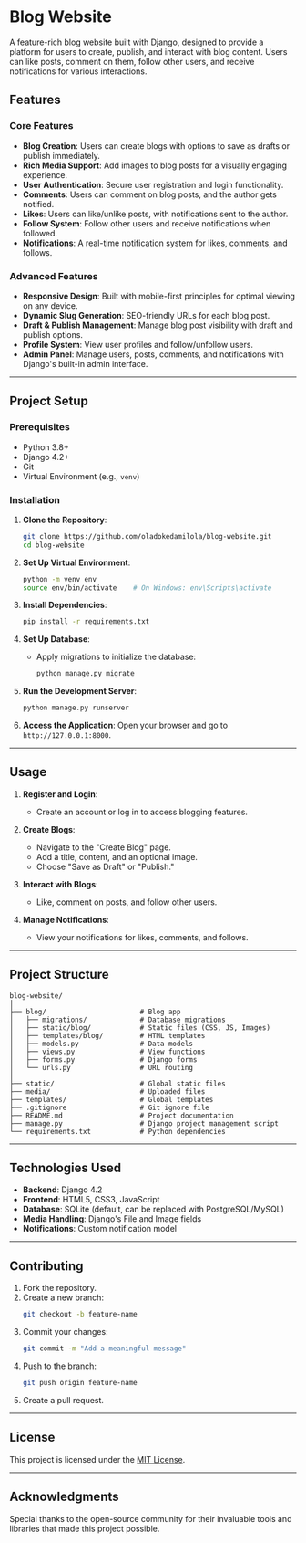 # Blog Website

A feature-rich blog website built with Django, designed to provide a platform for users to create, publish, and interact with blog content. Users can like posts, comment on them, follow other users, and receive notifications for various interactions.

## Features

### Core Features
- **Blog Creation**: Users can create blogs with options to save as drafts or publish immediately.
- **Rich Media Support**: Add images to blog posts for a visually engaging experience.
- **User Authentication**: Secure user registration and login functionality.
- **Comments**: Users can comment on blog posts, and the author gets notified.
- **Likes**: Users can like/unlike posts, with notifications sent to the author.
- **Follow System**: Follow other users and receive notifications when followed.
- **Notifications**: A real-time notification system for likes, comments, and follows.

### Advanced Features
- **Responsive Design**: Built with mobile-first principles for optimal viewing on any device.
- **Dynamic Slug Generation**: SEO-friendly URLs for each blog post.
- **Draft & Publish Management**: Manage blog post visibility with draft and publish options.
- **Profile System**: View user profiles and follow/unfollow users.
- **Admin Panel**: Manage users, posts, comments, and notifications with Django's built-in admin interface.

---

## Project Setup

### Prerequisites
- Python 3.8+
- Django 4.2+
- Git
- Virtual Environment (e.g., `venv`)

### Installation

1. **Clone the Repository**:
   ```bash
   git clone https://github.com/oladokedamilola/blog-website.git
   cd blog-website
   ```

2. **Set Up Virtual Environment**:
   ```bash
   python -m venv env
   source env/bin/activate    # On Windows: env\Scripts\activate
   ```

3. **Install Dependencies**:
   ```bash
   pip install -r requirements.txt
   ```

4. **Set Up Database**:
   - Apply migrations to initialize the database:
     ```bash
     python manage.py migrate
     ```

5. **Run the Development Server**:
   ```bash
   python manage.py runserver
   ```

6. **Access the Application**:
   Open your browser and go to `http://127.0.0.1:8000`.

---

## Usage

1. **Register and Login**:
   - Create an account or log in to access blogging features.

2. **Create Blogs**:
   - Navigate to the "Create Blog" page.
   - Add a title, content, and an optional image.
   - Choose "Save as Draft" or "Publish."

3. **Interact with Blogs**:
   - Like, comment on posts, and follow other users.

4. **Manage Notifications**:
   - View your notifications for likes, comments, and follows.

---

## Project Structure

```
blog-website/
│
├── blog/                       # Blog app
│   ├── migrations/             # Database migrations
│   ├── static/blog/            # Static files (CSS, JS, Images)
│   ├── templates/blog/         # HTML templates
│   ├── models.py               # Data models
│   ├── views.py                # View functions
│   ├── forms.py                # Django forms
│   └── urls.py                 # URL routing
│
├── static/                     # Global static files
├── media/                      # Uploaded files
├── templates/                  # Global templates
├── .gitignore                  # Git ignore file
├── README.md                   # Project documentation
├── manage.py                   # Django project management script
└── requirements.txt            # Python dependencies
```

---

## Technologies Used

- **Backend**: Django 4.2
- **Frontend**: HTML5, CSS3, JavaScript
- **Database**: SQLite (default, can be replaced with PostgreSQL/MySQL)
- **Media Handling**: Django's File and Image fields
- **Notifications**: Custom notification model

---

## Contributing

1. Fork the repository.
2. Create a new branch:
   ```bash
   git checkout -b feature-name
   ```
3. Commit your changes:
   ```bash
   git commit -m "Add a meaningful message"
   ```
4. Push to the branch:
   ```bash
   git push origin feature-name
   ```
5. Create a pull request.

---

## License

This project is licensed under the [MIT License](LICENSE).

---

## Acknowledgments

Special thanks to the open-source community for their invaluable tools and libraries that made this project possible.
```
